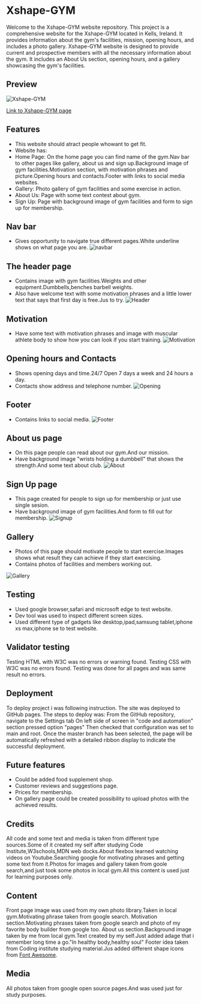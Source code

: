 # Xshape-GYM
Welcome to the Xshape-GYM website repository. This project is a comprehensive website for the Xshape-GYM located in Kells, Ireland. It provides information about the gym's facilities, mission, opening hours, and includes a photo gallery.
Xshape-GYM website is designed to provide current and prospective members with all the necessary information about the gym. It includes an About Us section, opening hours, and a gallery showcasing the gym's facilities.

## Preview
![Xshape-GYM](assets/images/responsive_image.png)

[Link to Xshape-GYM page](https://glk3.github.io/Gediminas-Luksevicius-Xshape-GYM/)

## Features
* This website should atract people whowant to get fit.
* Website has:
* Home Page: On the home page you can find name of the gym.Nav bar to other pages like gallery, about us and sign up.Background image of gym facilities.Motivation section, with motivation phrases and picture.Opening hours and contacts.Footer with links to social media websites.
* Gallery: Photo gallery of gym facilities and some exercise in action.
* About Us: Page with some text contest about gym.
* Sign Up: Page with background image of gym facilities and form to sign up for membership.

## Nav bar
* Gives opportunity to navigate true different pages.White underline shows on what page you are.
![navbar](assets/images/nav_bar.png)

## The header page
* Contains image with gym facilities.Weights and other equipment.Dumbbells,benches barbell weights.
* Also have welcome text with some motivation phrases and a little lower text that says that first day is free.Jus to try.
![Header](assets/images/header_page.png)

## Motivation
* Have some text with motivation phrases and image with muscular athlete body to show how you can look if you start training.
![Motivation](assets/images/motivation_section.png)

## Opening hours and Contacts
* Shows opening days and time.24/7 Open 7 days a week and 24 hours a day.
* Contacts show address and telephone number.
![Opening](assets/images/opening_times_and_contacts.png)

## Footer
* Contains links to social media.
![Footer](assets/images/footer.png)

## About us page

* On this page people can read about our gym.And our mission.
* Have background image "wrists holding a dumbbell" that shows the strength.And some text about club.
![About](assets/images/about_us.png)

## Sign Up page
* This page created for people to sign up for membership or just use single sesion.
* Have background image of gym facilities.And form to fill out for membership.
![Signup](assets/images/signup.png)

## Gallery

* Photos of this page should motivate people to start exercise.Images shows what result they can achieve if they start exercising.
* Contains photos of facilities and members working out.

![Gallery](assets/images/gallery.png)

## Testing

* Used google browser,safari and microsoft edge to test website.
* Dev tool was used to inspect different screen sizes.
* Used different type of gadgets like desktop,ipad,samsung tablet,iphone xs max,iphone se to test website.

## Validator testing
Testing HTML with W3C was no errors or warning found.
Testing CSS with W3C was no errors found.
Testing was done for all pages and was same result no errors.

## Deployment
To deploy project i was following instruction.
The site was deployed to GitHub pages. The steps to deploy was:
From the GitHub repository, navigate to the Settings tab
On left side of screen in "code and automation" section pressed option "pages"
Then checked that configuration was set to main and root.
Once the master branch has been selected, the page will be automatically refreshed with a detailed ribbon display to indicate the successful deployment.


## Future features
* Could be added food supplement shop.
* Customer reviews and suggestions page.
* Prices for membership.
* On gallery page could be created  possibility to upload photos with the achieved results.

## Credits
All code and some text and media is taken from different type sources.Some of it created my self after studying Code Institute,W3schools,MDN web docks.About flexbox learned watching videos on Youtube.Searching google for motivating phrases and getting some text from it.Photos for images and gallery taken from goole search,and just took some photos in local gym.All this content is used just for learning purposes only.

## Content

Front page image was used from my own photo library.Taken in local gym.Motivating phrase taken from google search.
Motivation section.Motivating phrases taken from google search and photo of my favorite body builder from google too.
About us section.Background image taken by me from local gym.Text created by my self.Just added adage that i remember long time a go."In healthy body,healthy soul"
Footer idea taken from Coding institute studying material.Jus added different shape icons from [Font Awesome](https://fontawesome.com/).

## Media
All photos taken from google open source pages.And was used just for study purposes.
